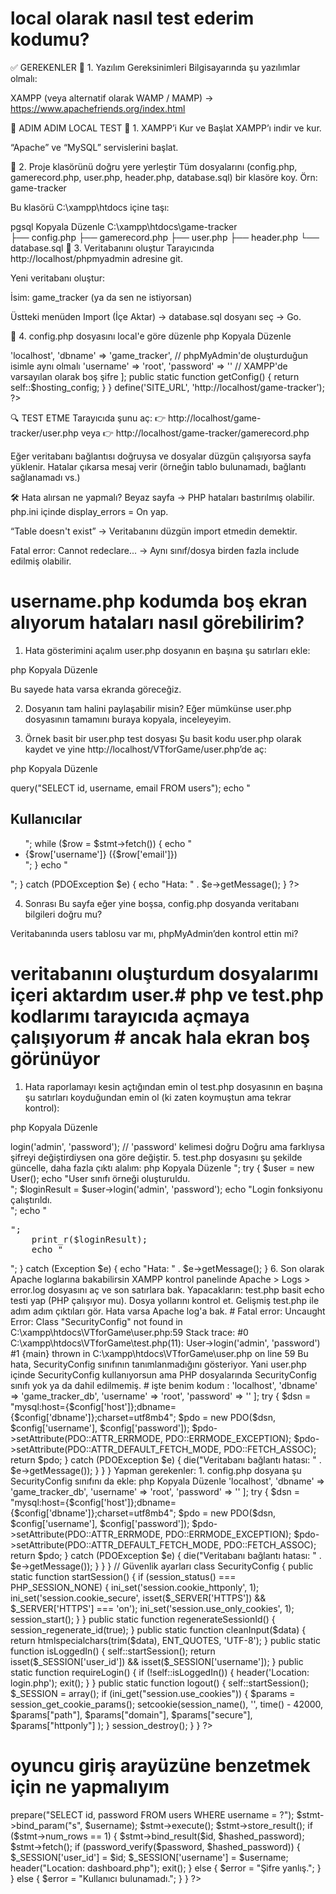 # local olarak nasıl test ederim kodumu?

✅ GEREKENLER
🧰 1. Yazılım Gereksinimleri
Bilgisayarında şu yazılımlar olmalı:

XAMPP (veya alternatif olarak WAMP / MAMP) → https://www.apachefriends.org/index.html

🧪 ADIM ADIM LOCAL TEST
🔹 1. XAMPP’i Kur ve Başlat
XAMPP’ı indir ve kur.

“Apache” ve “MySQL” servislerini başlat.

🔹 2. Proje klasörünü doğru yere yerleştir
Tüm dosyalarını (config.php, gamerecord.php, user.php, header.php, database.sql) bir klasöre koy. Örn: game-tracker

Bu klasörü C:\xampp\htdocs içine taşı:

pgsql
Kopyala
Düzenle
C:\xampp\htdocs\game-tracker\
    ├── config.php
    ├── gamerecord.php
    ├── user.php
    ├── header.php
    └── database.sql
🔹 3. Veritabanını oluştur
Tarayıcında http://localhost/phpmyadmin adresine git.

Yeni veritabanı oluştur:

İsim: game_tracker (ya da sen ne istiyorsan)

Üstteki menüden Import (İçe Aktar) → database.sql dosyanı seç → Go.

🔹 4. config.php dosyasını local'e göre düzenle
php
Kopyala
Düzenle
<?php
class DatabaseConfig {
    private static $hosting_config = [
        'host' => 'localhost',
        'dbname' => 'game_tracker', // phpMyAdmin'de oluşturduğun isimle aynı olmalı
        'username' => 'root',
        'password' => '' // XAMPP'de varsayılan olarak boş şifre
    ];

    public static function getConfig() {
        return self::$hosting_config;
    }
}

define('SITE_URL', 'http://localhost/game-tracker');
?>
🔍 TEST ETME
Tarayıcıda şunu aç:
👉 http://localhost/game-tracker/user.php
veya
👉 http://localhost/game-tracker/gamerecord.php

Eğer veritabanı bağlantısı doğruysa ve dosyalar düzgün çalışıyorsa sayfa yüklenir. Hatalar çıkarsa mesaj verir (örneğin tablo bulunamadı, bağlantı sağlanamadı vs.)

🛠️ Hata alırsan ne yapmalı?
Beyaz sayfa → PHP hataları bastırılmış olabilir. php.ini içinde display_errors = On yap.

“Table doesn't exist” → Veritabanını düzgün import etmedin demektir.

Fatal error: Cannot redeclare... → Aynı sınıf/dosya birden fazla include edilmiş olabilir.

# username.php kodumda boş ekran alıyorum hataları nasıl görebilirim?

1. Hata gösterimini açalım
user.php dosyanın en başına şu satırları ekle:

php
Kopyala
Düzenle
<?php
ini_set('display_errors', 1);
ini_set('display_startup_errors', 1);
error_reporting(E_ALL);
?>
Bu sayede hata varsa ekranda göreceğiz.

2. Dosyanın tam halini paylaşabilir misin?
Eğer mümkünse user.php dosyasının tamamını buraya kopyala, inceleyeyim.

3. Örnek basit bir user.php test dosyası
Şu basit kodu user.php olarak kaydet ve yine http://localhost/VTforGame/user.php’de aç:

php
Kopyala
Düzenle
<?php
ini_set('display_errors', 1);
ini_set('display_startup_errors', 1);
error_reporting(E_ALL);

require_once 'config.php';

try {
    $pdo = DatabaseConfig::getConnection();
    $stmt = $pdo->query("SELECT id, username, email FROM users");

    echo "<h2>Kullanıcılar</h2><ul>";
    while ($row = $stmt->fetch()) {
        echo "<li>{$row['username']} ({$row['email']})</li>";
    }
    echo "</ul>";
} catch (PDOException $e) {
    echo "Hata: " . $e->getMessage();
}
?>
4. Sonrası
Bu sayfa eğer yine boşsa, config.php dosyanda veritabanı bilgileri doğru mu?

Veritabanında users tablosu var mı, phpMyAdmin’den kontrol ettin mi?

# veritabanını oluşturdum dosyalarımı içeri aktardım user.# php ve test.php kodlarımı tarayıcıda açmaya çalışıyorum # ancak hala ekran boş görünüyor 


1. Hata raporlamayı kesin açtığından emin ol
test.php dosyasının en başına şu satırları koyduğundan emin ol (ki zaten koymuştun ama tekrar kontrol):

php
Kopyala
Düzenle
<?php
ini_set('display_errors', 1);
ini_set('display_startup_errors', 1);
error_reporting(E_ALL);
2. Basit bir echo ile PHP çalışıyor mu test et
test.php dosyanın içeriğini sadece şu şekilde değiştirip kaydet:

php
Kopyala
Düzenle
<?php
ini_set('display_errors', 1);
ini_set('display_startup_errors', 1);
error_reporting(E_ALL);

echo "PHP çalışıyor!";
Tarayıcıda http://localhost/VTforGame/test.php açınca "PHP çalışıyor!" yazısını görüyorsan PHP dosyan doğru çalışıyor.

3. user.php ve config.php dosya yolu doğru mu?
test.php içinde şu satırı kullanıyorsun:

php
Kopyala
Düzenle
require_once 'config.php';
require_once 'user.php';
test.php, config.php ve user.php aynı klasörde mi?

Eğer değilse dosya yolunu düzeltmelisin. Mesela config.php VTforGame klasöründe değil başka klasördeyse, göreli yol vermelisin:

php
Kopyala
Düzenle
require_once __DIR__ . '/config.php';
require_once __DIR__ . '/user.php';
Ya da tam yol ver:

php
Kopyala
Düzenle
require_once 'C:/xampp/htdocs/VTforGame/config.php';
require_once 'C:/xampp/htdocs/VTforGame/user.php';
4. login fonksiyonunda doğru şifreyi kullanıyor musun?
Senin örnek kullanıcı ekleme kodunda (SQL'de) şifre hash şu:

swift
Kopyala
Düzenle
'$2y$10$92IXUNpkjO0rOQ5byMi.Ye4oKoEa3Ro9llC/.og/at2.uheWG/igi'
Bu, password_hash('password', PASSWORD_DEFAULT) ile oluşturulmuş default "password" kelimesinin hash'idir.

Yani test.php'deki:

php
Kopyala
Düzenle
$loginResult = $user->login('admin', 'password'); // 'password' kelimesi doğru
Doğru ama farklıysa şifreyi değiştirdiysen ona göre değiştir.

5. test.php dosyasını şu şekilde güncelle, daha fazla çıktı alalım:
php
Kopyala
Düzenle
<?php
ini_set('display_errors', 1);
ini_set('display_startup_errors', 1);
error_reporting(E_ALL);

require_once 'config.php';
require_once 'user.php';

echo "Config ve User sınıfı yüklendi.<br>";

try {
    $user = new User();
    echo "User sınıfı örneği oluşturuldu.<br>";

    $loginResult = $user->login('admin', 'password');
    echo "Login fonksiyonu çalıştırıldı.<br>";

    echo "<pre>";
    print_r($loginResult);
    echo "</pre>";
} catch (Exception $e) {
    echo "Hata: " . $e->getMessage();
}
6. Son olarak Apache loglarına bakabilirsin
XAMPP kontrol panelinde Apache > Logs > error.log dosyasını aç ve son satırlara bak.

Yapacakların:

test.php basit echo testi yap (PHP çalışıyor mu).

Dosya yollarını kontrol et.

Gelişmiş test.php ile adım adım çıktıları gör.

Hata varsa Apache log'a bak.

# Fatal error: Uncaught Error: Class "SecurityConfig" not found in C:\xampp\htdocs\VTforGame\user.php:59 Stack trace: #0 C:\xampp\htdocs\VTforGame\test.php(11): User->login('admin', 'password') #1 {main} thrown in C:\xampp\htdocs\VTforGame\user.php on line 59

Bu hata, SecurityConfig sınıfının tanımlanmadığını gösteriyor. Yani user.php içinde SecurityConfig kullanıyorsun ama PHP dosyalarında SecurityConfig sınıfı yok ya da dahil edilmemiş.


# işte benim kodum :<?php
// Veritabanı bağlantı ayarları
class DatabaseConfig {
    public static function getConnection() {
        $config = [
            'host' => 'localhost',
            'dbname' => 'game_tracker_db',
            'username' => 'root',
            'password' => ''
        ];
        
        try {
            $dsn = "mysql:host={$config['host']};dbname={$config['dbname']};charset=utf8mb4";
            $pdo = new PDO($dsn, $config['username'], $config['password']);
            $pdo->setAttribute(PDO::ATTR_ERRMODE, PDO::ERRMODE_EXCEPTION);
            $pdo->setAttribute(PDO::ATTR_DEFAULT_FETCH_MODE, PDO::FETCH_ASSOC);
            return $pdo;
        } catch (PDOException $e) {
            die("Veritabanı bağlantı hatası: " . $e->getMessage());
        }
    }
}








Yapman gerekenler:
1. config.php dosyana şu SecurityConfig sınıfını da ekle:
php
Kopyala
Düzenle
<?php
// Veritabanı bağlantı ayarları
class DatabaseConfig {
    public static function getConnection() {
        $config = [
            'host' => 'localhost',
            'dbname' => 'game_tracker_db',
            'username' => 'root',
            'password' => ''
        ];
        
        try {
            $dsn = "mysql:host={$config['host']};dbname={$config['dbname']};charset=utf8mb4";
            $pdo = new PDO($dsn, $config['username'], $config['password']);
            $pdo->setAttribute(PDO::ATTR_ERRMODE, PDO::ERRMODE_EXCEPTION);
            $pdo->setAttribute(PDO::ATTR_DEFAULT_FETCH_MODE, PDO::FETCH_ASSOC);
            return $pdo;
        } catch (PDOException $e) {
            die("Veritabanı bağlantı hatası: " . $e->getMessage());
        }
    }
}

// Güvenlik ayarları
class SecurityConfig {
    public static function startSession() {
        if (session_status() === PHP_SESSION_NONE) {
            ini_set('session.cookie_httponly', 1);
            ini_set('session.cookie_secure', isset($_SERVER['HTTPS']) && $_SERVER['HTTPS'] === 'on');
            ini_set('session.use_only_cookies', 1);
            session_start();
        }
    }
    
    public static function regenerateSessionId() {
        session_regenerate_id(true);
    }
    
    public static function cleanInput($data) {
        return htmlspecialchars(trim($data), ENT_QUOTES, 'UTF-8');
    }
    
    public static function isLoggedIn() {
        self::startSession();
        return isset($_SESSION['user_id']) && isset($_SESSION['username']);
    }
    
    public static function requireLogin() {
        if (!self::isLoggedIn()) {
            header('Location: login.php');
            exit();
        }
    }
    
    public static function logout() {
        self::startSession();
        $_SESSION = array();
        if (ini_get("session.use_cookies")) {
            $params = session_get_cookie_params();
            setcookie(session_name(), '', time() - 42000,
                $params["path"], $params["domain"],
                $params["secure"], $params["httponly"]
            );
        }
        session_destroy();
    }
}
?>


# oyuncu giriş  arayüzüne benzetmek için ne yapmalıyım

<?php
session_start();
require_once 'config.php';

if ($_SERVER['REQUEST_METHOD'] == 'POST') {
    $username = trim($_POST['username']);
    $password = $_POST['password'];

    $stmt = $mysqli->prepare("SELECT id, password FROM users WHERE username = ?");
    $stmt->bind_param("s", $username);
    $stmt->execute();
    $stmt->store_result();

    if ($stmt->num_rows == 1) {
        $stmt->bind_result($id, $hashed_password);
        $stmt->fetch();

        if (password_verify($password, $hashed_password)) {
            $_SESSION['user_id'] = $id;
            $_SESSION['username'] = $username;
            header("Location: dashboard.php");
            exit();
        } else {
            $error = "Şifre yanlış.";
        }
    } else {
        $error = "Kullanıcı bulunamadı.";
    }
}
?>

<!DOCTYPE html>
<html lang="tr">
<head>
    <meta charset="UTF-8">
    <title>Oyuncu Giriş</title>
    <link href="https://cdn.jsdelivr.net/npm/bootstrap@5.3.0/dist/css/bootstrap.min.css" rel="stylesheet">
    <style>
        @import url('https://fonts.googleapis.com/css2?family=Orbitron:wght@500&display=swap');

        body {
            background: radial-gradient(circle, #0f0c29, #302b63, #24243e);
            font-family: 'Orbitron', sans-serif;
            color: #00f7ff;
            height: 100vh;
            display: flex;
            align-items: center;
            justify-content: center;
            overflow: hidden;
        }

        .login-panel {
            background: rgba(0, 0, 0, 0.6);
            border: 2px solid #00f7ff;
            border-radius: 15px;
            box-shadow: 0 0 25px #00f7ff88;
            padding: 40px;
            width: 100%;
            max-width: 420px;
            backdrop-filter: blur(10px);
            animation: fadeIn 1s ease;
        }

        .login-panel h2 {
            text-align: center;
            color: #00f7ff;
            margin-bottom: 25px;
            letter-spacing: 1px;
        }

        label {
            color: #a0faff;
        }

        .form-control {
            background-color: #121212;
            border: 1px solid #00f7ff;
            color: #00f7ff;
        }

        .form-control:focus {
            background-color: #1a1a1a;
            border-color: #72ffff;
            box-shadow: 0 0 10px #00f7ff;
        }

        .btn-neon {
            background: none;
            border: 2px solid #00f7ff;
            color: #00f7ff;
            width: 100%;
            padding: 10px;
            font-weight: bold;
            transition: 0.3s;
            margin-top: 10px;
        }

        .btn-neon:hover {
            background-color: #00f7ff;
            color: #000;
            box-shadow: 0 0 15px #00f7ff;
        }

        .register-link {
            color: #a0faff;
            text-align: center;
            margin-top: 15px;
            display: block;
        }

        .register-link a {
            color: #72ffff;
            text-decoration: none;
        }

        .register-link a:hover {
            text-decoration: underline;
        }

        .alert {
            font-size: 14px;
        }

        @keyframes fadeIn {
            from {opacity: 0; transform: scale(0.9);}
            to {opacity: 1; transform: scale(1);}
        }
    </style>
</head>
<body>
    <div class="login-panel">
        <h2>OYUNCU GİRİŞ</h2>
        <?php if (!empty($error)): ?>
            <div class="alert alert-danger text-center"><?= $error ?></div>
        <?php endif; ?>
        <form method="post">
            <div class="mb-3">
                <label for="username" class="form-label">Kullanıcı Adı</label>
                <input type="text" id="username" name="username" class="form-control" required autocomplete="off">
            </div>
            <div class="mb-3">
                <label for="password" class="form-label">Şifre</label>
                <input type="password" id="password" name="password" class="form-control" required autocomplete="off">
            </div>
            <button type="submit" class="btn btn-neon">Giriş Yap</button>
        </form>
        <div class="register-link">
            Hesabın yok mu? <a href="register.php">Kayıt Ol</a>
        </div>
    </div>
</body>
</html>




# Fatal error: Uncaught mysqli_sql_exception: Unknown column 'password' in 'field list' in C:\xampp\htdocs\VTforGame\register.php:14 Stack trace: #0 C:\xampp\htdocs\VTforGame\register.php(14): mysqli->prepare('INSERT INTO use...') #1 {main} thrown in C:\xampp\htdocs\VTforGame\register.php on line 14


users tablonuzda password isimli bir sütun bulunmuyor.

Çözüm için adımlar:
Veritabanı tablonuzu kontrol edin
users tablonuzun yapısını inceleyin. password sütunu gerçekten var mı?
MySQL komutu ile bakabilirsiniz:

sql
Kopyala
Düzenle
DESCRIBE users;
ya da phpMyAdmin kullanıyorsanız tablo yapısını görebilirsiniz.

Eğer tablo yapınızda password yoksa, tabloyu aşağıdaki gibi güncellemeniz gerekebilir:

sql
Kopyala
Düzenle
ALTER TABLE users ADD COLUMN password VARCHAR(255) NOT NULL;


# Fatal error: Uncaught Error: Undefined constant "DB_HOST" in C:\xampp\htdocs\VTforGame\dashboard.php:13 Stack trace: #0 {main} thrown in C:\xampp\htdocs\VTforGame\dashboard.php on line 13


u hata, DB_HOST gibi sabitlerin (constant) tanımlanmadığını gösteriyor. Yani, dashboard.php dosyasında veritabanı bağlantısı kurmaya çalışırken, DB_HOST ve diğer benzer sabitler tanımlı değil.

Neden oluyor?
Genellikle config.php gibi bir dosyada veritabanı bağlantı bilgileri şu şekilde tanımlanır:

php
Kopyala
Düzenle
<?php
define('DB_HOST', 'localhost');
define('DB_USER', 'kullanici_adi');
define('DB_PASS', 'sifre');
define('DB_NAME', 'veritabani_adi');
?>
Ve dashboard.php gibi dosyalarda config.php dahil edilerek bu sabitler kullanılır.

Eğer config.php dosyanı dashboard.php dosyasına dahil etmezsen ya da config.php içinde bu sabitler tanımlı değilse, böyle bir hata alırsın.

Çözüm adımları
dashboard.php dosyanın en başına şu satırı ekle:

php
Kopyala
Düzenle
require_once 'config.php';
config.php dosyanda aşağıdaki gibi veritabanı bağlantı bilgileri ve sabitlerin tanımlandığından emin ol:

php
Kopyala
Düzenle
<?php
define('DB_HOST', 'localhost');
define('DB_USER', 'root');        // XAMPP için genellikle root
define('DB_PASS', '');            // Eğer şifre yoksa boş bırak
define('DB_NAME', 'game_tracker_db');  // Veritabanı adı
?>
dashboard.php içinde veritabanı bağlantısını şöyle yapabilirsin:

php
Kopyala
Düzenle
$mysqli = new mysqli(DB_HOST, DB_USER, DB_PASS, DB_NAME);

if ($mysqli->connect_errno) {
    die("Veritabanı bağlantısı kurulamadı: " . $mysqli->connect_error);
}
Özet
config.php dosyasını oluştur ve içinde DB_HOST, DB_USER, DB_PASS, DB_NAME sabitlerini tanımla.

dashboard.php dosyasına require_once 'config.php'; ekle.

Sonra veritabanı bağlantısını mysqli ile yap.


# Warning: Undefined variable $stmtUser in /home/st23360859744/public_html/dashboard.php on line 16

Fatal error: Uncaught Error: Call to a member function bind_param() on null in /home/st23360859744/public_html/dashboard.php:16 Stack trace: #0 {main} thrown in /home/st23360859744/public_html/dashboard.php on line 16


ChatGPT:
Bu hata, $stmtUser değişkeninin null (yani tanımsız veya başarısız olmuş) olmasından kaynaklanıyor. Yani şu satır:

php
Kopyala
Düzenle
$stmtUser = $conn->prepare("SELECT fullname FROM users WHERE id = ?");
başarısız olmuş ve $stmtUser değişkeni oluşturulamamış.

✅ 1. Adım: Hatanın nedenini anlamak
Bu durum genelde şu sebeplerden olur:

$conn veritabanı bağlantısı başarısız (ama bunu önceki hatalardan çözdük gibi).

users tablosu gerçekten yok (phpMyAdmin'de kontrol et).

SQL sorgusunda yazım hatası var (burada görünmüyor).

config.php düzgün yüklenmemiş.

✅ 2. Adım: Kodu kontrol ve düzeltme
Lütfen dashboard.php dosyanın ilk 20 satırını tam olarak paylaş (özellikle $stmtUser satırıyla birlikte), ama büyük ihtimalle şöyle görünmeli:

php
Kopyala
Düzenle
<?php
session_start();
require_once 'config.php';

if (!isset($_SESSION['user_id'])) {
    header("Location: login.php");
    exit();
}

$user_id = $_SESSION['user_id'];

// Kullanıcının adını çek
$stmtUser = $conn->prepare("SELECT fullname FROM users WHERE id = ?");
$stmtUser->bind_param("i", $user_id);
$stmtUser->execute();
$stmtUser->bind_result($fullname);
$stmtUser->fetch();
$stmtUser->close();
Eğer bu kodu kullandıysan ve yine de $stmtUser = $conn->prepare(...) kısmı null döndürüyorsa, bu bağlantıda sorun var demektir.

✅ 3. Adım: Hatanın kesin sebebini anlamak için debug ekle
dashboard.php içinde prepare() başarısızsa hata gösterelim:

php
Kopyala
Düzenle
$stmtUser = $conn->prepare("SELECT fullname FROM users WHERE id = ?");
if (!$stmtUser) {
    die("Hazırlama hatası: " . $conn->error);
}
Bu kodu eklersen sana tam olarak neden başarısız olduğunu gösterecek.

✅ Ekstra kontrol
phpMyAdmin → dbstorage23360859744 veritabanının içinde users tablosu gerçekten var mı?

İstersen sen dashboard.php kodunun tamamını paylaş, birlikte temiz ve çalışan halini oluşturabiliriz. Yardımcı olmaktan memnuniyet duyarım.








Şunu dedin:
<?php
require_once 'config.php';
session_start();

// Giriş yapılmamışsa login sayfasına yönlendir
if (!isset($_SESSION['user_id'])) {
    header('Location: login.php');
    exit;
}

// Kullanıcı bilgilerini al
$user_id = $_SESSION['user_id'];

$stmt = $conn->prepare("SELECT * FROM game_records WHERE user_id = ?");

$stmtUser->bind_param("i", $user_id);
$stmtUser->execute();
$userResult = $stmtUser->get_result();
$user = $userResult->fetch_assoc();

// Son 5 oyun kaydını al
$stmtGames = $mysqli->prepare("
    SELECT game_name, game_mode, score, level_reached, date_played 
    FROM game_records 
    WHERE user_id = ? 
    ORDER BY date_played DESC 
    LIMIT 5
");
$stmtGames->bind_param("i", $user_id);
$stmtGames->execute();
$gamesResult = $stmtGames->get_result();
?>


ChatGPT:
Teşekkürler Elif, şimdi net şekilde görüyoruz hataları. dashboard.php dosyandaki sorunlar:

🚫 Hatalar
Tanımsız $stmtUser kullanımı:

php
Kopyala
Düzenle
$stmt = $conn->prepare(...);
$stmtUser->bind_param(...) // ← $stmtUser tanımlı değil
→ $stmtUser yerine $stmt kullanmalısın, çünkü onu tanımlamışsın.

İki farklı veritabanı bağlantı değişkeni karışıklığı:

php
Kopyala
Düzenle
$stmtGames = $mysqli->prepare(...);
→ Yukarıda $conn kullanıyorsun, burada ise $mysqli. Tutarsız.

✅ Doğru Hali
Aşağıda düzenlenmiş, hatasız ve tutarlı versiyonu:

php
Kopyala
Düzenle
<?php
require_once 'config.php';
session_start();

// Giriş yapılmamışsa login sayfasına yönlendir
if (!isset($_SESSION['user_id'])) {
    header('Location: login.php');
    exit;
}

$user_id = $_SESSION['user_id'];

// Kullanıcı bilgilerini al
$stmt = $conn->prepare("SELECT fullname FROM users WHERE id = ?");
$stmt->bind_param("i", $user_id);
$stmt->execute();
$userResult = $stmt->get_result();
$user = $userResult->fetch_assoc();

// Son 5 oyun kaydını al
$stmtGames = $conn->prepare("
    SELECT game_name, game_mode, score, level_reached, date_played 
    FROM game_records 
    WHERE user_id = ? 
    ORDER BY date_played DESC 
    LIMIT 5
");
$stmtGames->bind_param("i", $user_id);
$stmtGames->execute();
$gamesResult = $stmtGames->get_result();
?>
💡 Ekstra Tavsiyeler
config.php içinde $conn olarak tanımladıysan her yerde onu kullan.

Hataları daha rahat görmek için error_reporting(E_ALL); ini_set('display_errors', 1); satırını en başa ekleyebilirsin.
